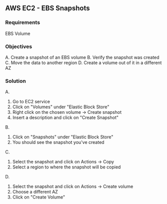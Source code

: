 ## AWS EC2 - EBS Snapshots

### Requirements

EBS Volume

### Objectives

A. Create a snapshot of an EBS volume
B. Verify the snapshot was created
C. Move the data to another region
D. Create a volume out of it in a different AZ

### Solution

A.
1. Go to EC2 service
2. Click on "Volumes" under "Elastic Block Store"
3. Right click on the chosen volume -> Create snapshot
4. Insert a description and click on "Create Snapshot"

B.
1. Click on "Snapshots" under "Elastic Block Store"
2. You should see the snapshot you've created

C.
1. Select the snapshot and click on Actions -> Copy
2. Select a region to where the snapshot will be copied

D.
1. Select the snapshot and click on Actions -> Create volume
2. Choose a different AZ
3. Click on "Create Volume"
